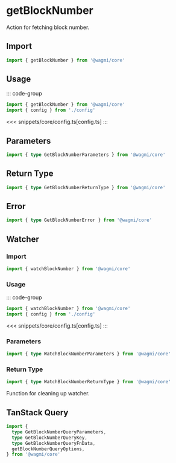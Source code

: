 # getBlockNumber

Action for fetching block number.

## Import

```ts
import { getBlockNumber } from '@wagmi/core'
```

## Usage

::: code-group
```ts [index.ts]
import { getBlockNumber } from '@wagmi/core'
import { config } from './config'
```
<<< snippets/core/config.ts[config.ts]
:::

## Parameters

```ts
import { type GetBlockNumberParameters } from '@wagmi/core'
```

## Return Type

```ts
import { type GetBlockNumberReturnType } from '@wagmi/core'
```

## Error

```ts
import { type GetBlockNumberError } from '@wagmi/core'
```

## Watcher

### Import

```ts
import { watchBlockNumber } from '@wagmi/core'
```

### Usage

::: code-group
```ts [index.ts]
import { watchBlockNumber } from '@wagmi/core'
import { config } from './config'
```
<<< snippets/core/config.ts[config.ts]
:::

### Parameters

```ts
import { type WatchBlockNumberParameters } from '@wagmi/core'
```

### Return Type

```ts
import { type WatchBlockNumberReturnType } from '@wagmi/core'
```

Function for cleaning up watcher.

## TanStack Query

```ts
import {
  type GetBlockNumberQueryParameters,
  type GetBlockNumberQueryKey,
  type GetBlockNumberQueryFnData,
  getBlockNumberQueryOptions,
} from '@wagmi/core'
```